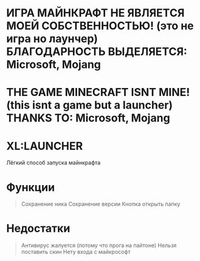 # ИГРА МАЙНКРАФТ НЕ ЯВЛЯЕТСЯ МОЕЙ СОБСТВЕННОСТЬЮ! (это не игра но лаунчер) БЛАГОДАРНОСТЬ ВЫДЕЛЯЕТСЯ: Microsoft, Mojang
# THE GAME MINECRAFT ISNT MINE! (this isnt a game but a launcher) THANKS TO: Microsoft, Mojang

# XL:LAUNCHER
Лёгкий способ запуска майнкрафта

# Функции
> Сохранение ника
> Сохранение версии
> Кнопка открыть папку

# Недостатки
> Антивирус жалуется (потому что прога на пайтоне)
> Нельзя поставить скин
> Нету входа с майкрософт
